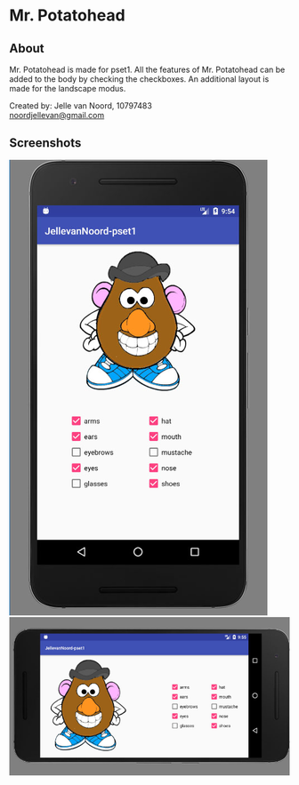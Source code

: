 # Mr. Potatohead

## About

Mr. Potatohead is made for pset1. 
All the features of Mr. Potatohead can be added to the body by checking the checkboxes. 
An additional layout is made for the landscape modus.

Created by:
Jelle van Noord, 10797483<br>
noordjellevan@gmail.com

## Screenshots
![Image](https://raw.githubusercontent.com/jvn13/JellevanNoordpset1/master/doc/pset1-1.jpg)
![Image](https://raw.githubusercontent.com/jvn13/JellevanNoordpset1/master/doc/pset1-2.jpg)
